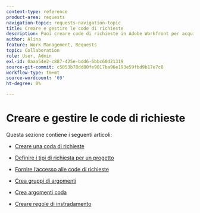 ```yaml
---
content-type: reference
product-area: requests
navigation-topic: requests-navigation-topic
title: Creare e gestire le code di richieste
description: Puoi creare code di richieste in Adobe Workfront per acquisire il lavoro non pianificato nella tua organizzazione. Nei seguenti articoli viene descritto come configurare i progetti affinché funzionino come code di richieste.
author: Alina
feature: Work Management, Requests
topic: Collaboration
role: User, Admin
exl-id: 0aaa54e2-c887-425e-bdd6-6bbc60d21319
source-git-commit: c5053b78dd80fe9017ba96e193e59fbd9b17e7c8
workflow-type: tm+mt
source-wordcount: '69'
ht-degree: 0%

---
```


# Creare e gestire le code di richieste

Questa sezione contiene i seguenti articoli:

* [Creare una coda di richieste](../../../manage-work/requests/create-and-manage-request-queues/create-request-queue.md)
* [Definire i tipi di richiesta per un progetto](../../../manage-work/requests/create-and-manage-request-queues/define-request-types-for-project.md)
* [Fornire l’accesso alle code di richieste](../../../manage-work/requests/create-and-manage-request-queues/provide-access-to-request-queues.md)
* [Crea gruppi di argomenti](../../../manage-work/requests/create-and-manage-request-queues/create-topic-groups.md)
* [Crea argomenti coda](../../../manage-work/requests/create-and-manage-request-queues/create-queue-topics.md)
* [Creare regole di instradamento](../../../manage-work/requests/create-and-manage-request-queues/create-routing-rules.md)

  <!--
  <li><a href="../../../manage-work/requests/create-and-manage-request-queues/queue-details-tab-overview.md" class="MCXref xref" xrefformat="{para}">Overview of the Queue Details tab in a project</a> </li>
  -->
